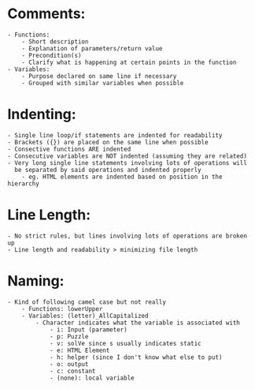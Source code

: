 

# Comments: 
    - Functions: 
        - Short description
        - Explanation of parameters/return value
        - Precondition(s)
        - Clarify what is happening at certain points in the function
    - Variables:
        - Purpose declared on same line if necessary
        - Grouped with similar variables when possible
# Indenting:
    - Single line loop/if statements are indented for readability
    - Brackets ({}) are placed on the same line when possible
    - Consective functions ARE indented
    - Consecutive variables are NOT indented (assuming they are related)
    - Very long single line statements involving lots of operations will 
      be separated by said operations and indented properly
        - eg. HTML elements are indented based on position in the hierarchy
# Line Length:
    - No strict rules, but lines involving lots of operations are broken up
    - Line length and readability > minimizing file length
# Naming:
    - Kind of following camel case but not really
        - Functions: lowerUpper
        - Variables: (letter)_AllCapitalized
            - Character indicates what the variable is associated with
                - i: Input (parameter)
                - p: Puzzle
                - v: solVe since s usually indicates static
                - e: HTML Element
                - h: helper (since I don't know what else to put)
                - o: output
                - c: constant
                - (none): local variable